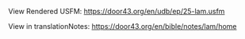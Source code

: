 View Rendered USFM: https://door43.org/en/udb/ep/25-lam.usfm

View in translationNotes: https://door43.org/en/bible/notes/lam/home
